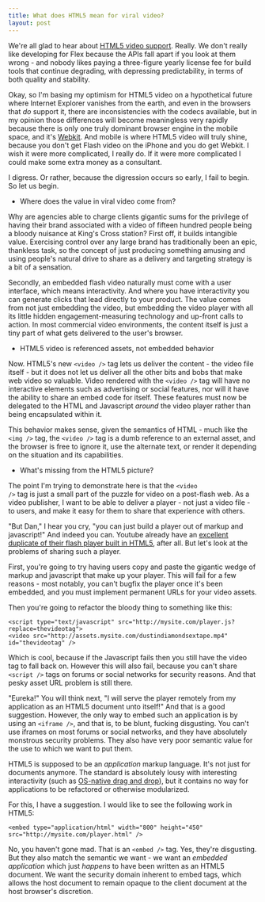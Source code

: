 ```yaml
---
title: What does HTML5 mean for viral video?
layout: post
---
```


We're all glad to hear about [HTML5 video support][html5video]. Really. We don't really like developing for Flex because the APIs fall apart if you look at them wrong - and nobody likes paying a three-figure yearly license fee for build tools that continue degrading, with depressing predictability, in terms of both quality and stability.

Okay, so I'm basing my optimism for HTML5 video on a hypothetical future where Internet Explorer vanishes from the earth, and even in the browsers that *do* support it, there are inconsistencies with the codecs available, but in my opinion those differences will become meaningless very rapidly because there is only one truly dominant browser engine in the mobile space, and it's [Webkit][webkit]. And mobile is where HTML5 video will truly shine, because you don't get Flash video on the iPhone and you do get Webkit. I wish it were more complicated, I really do. If it were more complicated I could make some extra money as a consultant.

I digress. Or rather, because the digression occurs so early, I fail to begin. So let us begin.

* Where does the value in viral video come from?

Why are agencies able to charge clients gigantic sums for the privilege of having their brand associated with a video of fifteen hundred people being a bloody nuisance at King's Cross station? First off, it builds intangible value. Exercising control over any large brand has traditionally been an epic, thankless task, so the concept of just producing something amusing and using people's natural drive to share as a delivery and targeting strategy is a bit of a sensation. 

Secondly, an embedded flash video naturally must come with a user interface, which means interactivity. And where you have interactivity you can generate clicks that lead directly to your product. The value comes from not just embedding the video, but embedding the video player with all its little hidden engagement-measuring technology and up-front calls to action. In most commercial video environments, the content itself is just a tiny part of what gets delivered to the user's browser.

* HTML5 video is referenced assets, not embedded behavior

Now. HTML5's new <code>&lt;video /&gt;</code> tag lets us deliver the content - the video file itself - but it does not let us deliver all the other bits and bobs that make web video so valuable. Video rendered with the <code>&lt;video /&gt;</code> tag will have no interactive elements such as advertising or social features, nor will it have the ability to share an embed code for itself. These features must now be delegated to the HTML and Javascript *around* the video player rather than being encapsulated within it.

This behavior makes sense, given the semantics of HTML - much like the <code>&lt;img /&gt;</code> tag, the <code>&lt;video /&gt;</code> tag is a dumb reference to an external asset, and the browser is free to ignore it, use the alternate text, or render it depending on the situation and its capabilities.

* What's missing from the HTML5 picture?

The point I'm trying to demonstrate here is that the <code>&lt;video /&gt;</code> tag is just a small part of the puzzle for video on a post-flash web. As a video publisher, I want to be able to deliver a player - not just a video file - to users, and make it easy for them to share that experience with others.

"But Dan," I hear you cry, "you can just build a player out of markup and javascript!" And indeed you can. Youtube already have an [excellent duplicate of their flash player built in HTML5][youtubehtml5], after all. But let's look at the problems of sharing such a player.

First, you're going to try having users copy and paste the gigantic wedge of markup and javascript that make up your player. This will fail for a few reasons - most notably, you can't bugfix the player once it's been embedded, and you must implement permanent URLs for your video assets.

Then you're going to refactor the bloody thing to something like this:

	<script type="text/javascript" src="http://mysite.com/player.js?replace=thevideotag">
	<video src="http://assets.mysite.com/dustindiamondsextape.mp4" id="thevideotag" />
	
Which is cool, because if the Javascript fails then you still have the video tag to fall back on. However this will also fail, because you can't share <code>&lt;script /&gt;</code> tags on forums or social networks for security reasons. And that pesky asset URL problem is still there.

"Eureka!" You will think next, "I will serve the player remotely from my application as an HTML5 document unto itself!" And that is a good suggestion. However, the only way to embed such an application is by using an <code>&lt;iframe /&gt;</code>, and that is, to be blunt, fucking disgusting. You can't use iframes on most forums or social networks, and they have absolutely monstrous security problems. They also have very poor semantic value for the use to which we want to put them.

HTML5 is supposed to be an *application* markup language. It's not just for documents anymore. The standard is absolutely lousy with interesting interactivity (such as [OS-native drag and drop][html5dragdrop]), but it contains no way for applications to be refactored or otherwise modularized.

For this, I have a suggestion. I would like to see the following work in HTML5:

	<embed type="application/html" width="800" height="450" src="http://mysite.com/player.html" />

No, you haven't gone mad. That is an <code>&lt;embed /&gt;</code> tag. Yes, they're disgusting. But they also match the semantic we want - we want an *embedded application* which just *happens* to have been written as an HTML5 document. We want the security domain inherent to embed tags, which allows the host document to remain opaque to the client document at the host browser's discretion.

[html5video]: http://todo.com
[webkit]: http://todo.com
[youtubehtml5]: http://youtube.com/html5
[html5dragdrop]: todo